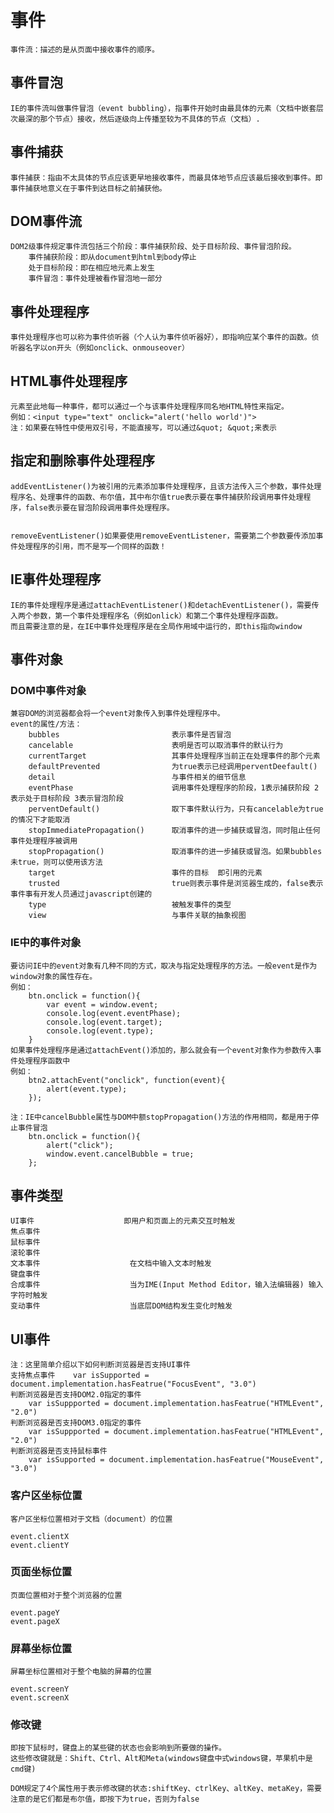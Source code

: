 # 事件

	事件流：描述的是从页面中接收事件的顺序。

## 事件冒泡
	
	IE的事件流叫做事件冒泡（event bubbling），指事件开始时由最具体的元素（文档中嵌套层次最深的那个节点）接收，然后逐级向上传播至较为不具体的节点（文档）.

## 事件捕获
	
	事件捕获：指由不太具体的节点应该更早地接收事件，而最具体地节点应该最后接收到事件。即事件捕获地意义在于事件到达目标之前捕获他。

## DOM事件流
	
	DOM2级事件规定事件流包括三个阶段：事件捕获阶段、处于目标阶段、事件冒泡阶段。
		事件捕获阶段：即从document到html到body停止
		处于目标阶段：即在相应地元素上发生
		事件冒泡：事件处理被看作冒泡地一部分

## 事件处理程序
	
	事件处理程序也可以称为事件侦听器（个人认为事件侦听器好），即指响应某个事件的函数。侦听器名字以on开头（例如onclick、onmouseover）

## HTML事件处理程序

	元素至此地每一种事件，都可以通过一个与该事件处理程序同名地HTML特性来指定。
	例如：<input type="text" onclick="alert('hello world')">
	注：如果要在特性中使用双引号，不能直接写，可以通过&quot; &quot;来表示

## 指定和删除事件处理程序

	addEventListener()为被引用的元素添加事件处理程序，且该方法传入三个参数，事件处理程序名、处理事件的函数、布尔值，其中布尔值true表示要在事件捕获阶段调用事件处理程序，false表示要在冒泡阶段调用事件处理程序。


	removeEventListener()如果要使用removeEventListener，需要第二个参数要传添加事件处理程序的引用，而不是写一个同样的函数！

## IE事件处理程序
	
	IE的事件处理程序是通过attachEventListener()和detachEventListener()，需要传入两个参数，第一个事件处理程序名（例如onlick）和第二个事件处理程序函数。
	而且需要注意的是，在IE中事件处理程序是在全局作用域中运行的，即this指向window

## 事件对象

### DOM中事件对象
	
	兼容DOM的浏览器都会将一个event对象传入到事件处理程序中。
	event的属性/方法：
		bubbles							表示事件是否冒泡
		cancelable						表明是否可以取消事件的默认行为
		currentTarget					其事件处理程序当前正在处理事件的那个元素
		defaultPrevented				为true表示已经调用perventDeefault()
		detail							与事件相关的细节信息
		eventPhase						调用事件处理程序的阶段，1表示捕获阶段 2表示处于目标阶段 3表示冒泡阶段
		perventDefault()                取下事件默认行为，只有cancelable为true的情况下才能取消
		stopImmediatePropagation()      取消事件的进一步捕获或冒泡，同时阻止任何事件处理程序被调用
		stopPropagation()               取消事件的进一步捕获或冒泡。如果bubbles未true，则可以使用该方法
		target							事件的目标  即引用的元素
		trusted							true则表示事件是浏览器生成的，false表示事件事有开发人员通过javascript创建的
		type							被触发事件的类型
		view							与事件关联的抽象视图

### IE中的事件对象
	
	要访问IE中的event对象有几种不同的方式，取决与指定处理程序的方法。一般event是作为window对象的属性存在。
	例如：
		btn.onclick = function(){
			var event = window.event;
			console.log(event.eventPhase);
			console.log(event.target);
			console.log(event.type);
		}
	如果事件处理程序是通过attachEvent()添加的，那么就会有一个event对象作为参数传入事件处理程序函数中 
	例如：
		btn2.attachEvent("onclick", function(event){
			alert(event.type);	
		});

	注：IE中cancelBubble属性与DOM中额stopPropagation()方法的作用相同，都是用于停止事件冒泡
		btn.onclick = function(){
			alert("click");
			window.event.cancelBubble = true;
		};

## 事件类型
	
	UI事件					即用户和页面上的元素交互时触发
	焦点事件					
	鼠标事件
	滚轮事件
	文本事件					在文档中输入文本时触发
	键盘事件
	合成事件					当为IME(Input Method Editor，输入法编辑器) 输入字符时触发
	变动事件					当底层DOM结构发生变化时触发

## UI事件

	注：这里简单介绍以下如何判断浏览器是否支持UI事件
	支持焦点事件	  var isSupported = document.implementation.hasFeatrue("FocusEvent", "3.0")
	判断浏览器是否支持DOM2.0指定的事件
		var isSuppported = document.implementation.hasFeatrue("HTMLEvent", "2.0")
	判断浏览器是否支持DOM3.0指定的事件
		var isSuppported = document.implementation.hasFeatrue("HTMLEvent", "2.0")
	判断浏览器是否支持鼠标事件
		var isSupported = document.implementation.hasFeatrue("MouseEvent", "3.0")

### 客户区坐标位置
	
	客户区坐标位置相对于文档（document）的位置

	event.clientX
	event.clientY	

### 页面坐标位置

	页面位置相对于整个浏览器的位置

	event.pageY
	event.pageX

### 屏幕坐标位置
	
	屏幕坐标位置相对于整个电脑的屏幕的位置

	event.screenY
	event.screenX

### 修改键

	即按下鼠标时，键盘上的某些键的状态也会影响到所要做的操作。
	这些修改键就是：Shift、Ctrl、Alt和Meta(windows键盘中式windows键，苹果机中是cmd键)	
	
	DOM规定了4个属性用于表示修改键的状态:shiftKey、ctrlKey、altKey、metaKey，需要注意的是它们都是布尔值，即按下为true，否则为false